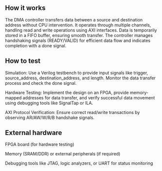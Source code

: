 <!---

This file is used to generate your project datasheet. Please fill in the information below and delete any unused
sections.

You can also include images in this folder and reference them in the markdown. Each image must be less than
512 kb in size, and the combined size of all images must be less than 1 MB.
-->

## How it works

The DMA controller transfers data between a source and destination address without CPU intervention. It operates through multiple channels, handling read and write operations using AXI interfaces. Data is temporarily stored in a FIFO buffer, ensuring smooth transfer. The controller manages handshaking signals (READY/VALID) for efficient data flow and indicates completion with a done signal.

## How to test

Simulation: Use a Verilog testbench to provide input signals like trigger, source_address, destination_address, and length. Monitor the data transfer process and check the done signal.

Hardware Testing: Implement the design on an FPGA, provide memory-mapped addresses for data transfer, and verify successful data movement using debugging tools like SignalTap or ILA.

AXI Protocol Verification: Ensure correct read/write transactions by observing AR/AW/W/R/B handshake signals.

## External hardware

FPGA board (for hardware testing)

Memory (SRAM/DDR) or external peripherals (if required)

Debugging tools like JTAG, logic analyzers, or UART for status monitoring
